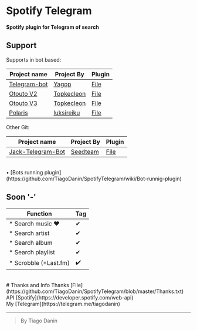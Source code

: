 # Spotify Telegram</br>
**Spotify plugin for Telegram of search**

## Support
Supports in bot based:

Project name|Project By|Plugin|
------------|----------|------|
[Telegram-bot](https://github.com/yagop/telegram-bot)|[Yagop](https://github.com/yagop)|[File](https://github.com/TiagoDanin/SpotifyTelegram/blob/master/BotBasedYagop/Spotify.lua)
[Otouto V2](https://github.com/topkecleon/otouto/tree/3bd9d5302ee5a313a25d7940b982052614d176a9)|[Topkecleon](https://github.com/topkecleon)|[File](https://github.com/TiagoDanin/SpotifyTelegram/blob/master/BotBasedOtouto/V2/Spotify.lua)
[Otouto V3](https://github.com/topkecleon/otouto)|[Topkecleon](https://github.com/topkecleon)|[File](https://github.com/TiagoDanin/SpotifyTelegram/blob/master/BotBasedOtouto/V3/Spotify.lua)
[Polaris](https://github.com/luksireiku/polaris)|[luksireiku](https://github.com/luksireiku)|[File](https://github.com/TiagoDanin/SpotifyTelegram/blob/master/BotBasedPolaris/Spotify.py)

Other Git:

Project name|Project By|Plugin|
------------|----------|------|
[Jack-Telegram-Bot](https://github.com/SEEDTEAM/jack-telegram-bot)|[Seedteam](https://github.com/SEEDTEAM/)|[File](https://github.com/SEEDTEAM/jack-telegram-bot/blob/master/plugins/spotify.moon)

</br>
• [Bots running plugin](https://github.com/TiagoDanin/SpotifyTelegram/wiki/Bot-runnig-plugin)</br>

## Soon '-'
Function|Tag|
--------|---|
* Search music ❤ | ✔
* Search artist | ✔
* Search album | ✔
* Search playlist | ✔
* Scrobble (+Last.fm) | ✔️
</br>
# Thanks and Info
Thanks [File](https://github.com/TiagoDanin/SpotifyTelegram/blob/master/Thanks.txt)</br>
API [Spotify](https://developer.spotify.com/web-api)</br>
My [Telegram](https://telegram.me/tiagodanin)</br>

---
>By Tiago Danin
